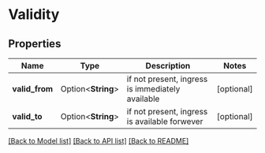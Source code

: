 # Validity

## Properties

Name | Type | Description | Notes
------------ | ------------- | ------------- | -------------
**valid_from** | Option<**String**> | if not present, ingress is immediately available | [optional]
**valid_to** | Option<**String**> | if not present, ingress is available forwever | [optional]

[[Back to Model list]](../README.md#documentation-for-models) [[Back to API list]](../README.md#documentation-for-api-endpoints) [[Back to README]](../README.md)


